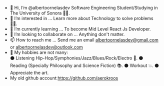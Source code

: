 - 👋 Hi, I’m @albertoornelasdev Software Engineering Student/Studying in The University of Sonora 🏯🌵.
- 👀 I’m interested in ... Learn more about Technology to solve problems 👨‍💻.
- 🌱 I’m currently learning ... To become Mid Level React Js Developer. 
- 💞️ I’m looking to collaborate on ... Anything don't matter. 
- 📫 How to reach me ... Send me an email albertoornelasdev@gmail.com or albertoornelasdev@outlook.com
- 🚀 My hobbies are not many:  
     ⚫ Listening Hip-Hop/Symphonies/Jazz/Blues/Rock/Electro 🎵. 
     ⚫ Reading (Specially Philosophy and Science Fiction) 📚.
     ⚫ Workout 💥.
     ⚫ Appreciate the art.
- My old github account:https://github.com/aerokroos



     


